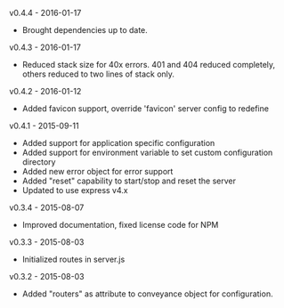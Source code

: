 v0.4.4 - 2016-01-17
  + Brought dependencies up to date.

v0.4.3 - 2016-01-17
  + Reduced stack size for 40x errors.  401 and 404 reduced completely,
    others reduced to two lines of stack only.
    
v0.4.2 - 2016-01-12
  + Added favicon support, override 'favicon' server config to redefine

v0.4.1 - 2015-09-11
  + Added support for application specific configuration
  + Added support for environment variable to set custom configuration directory
  + Added new error object for error support
  + Added "reset" capability to start/stop and reset the server
  + Updated to use express v4.x

v0.3.4 - 2015-08-07
  + Improved documentation, fixed license code for NPM

v0.3.3 - 2015-08-03
  + Initialized routes in server.js

v0.3.2 - 2015-08-03
  + Added "routers" as attribute to conveyance object for configuration.

